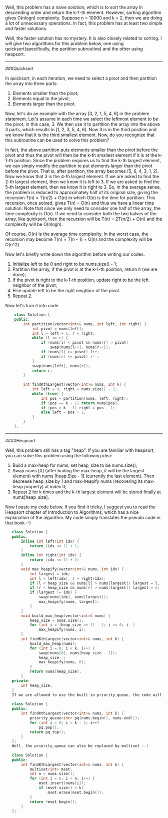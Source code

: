 Well, this problem has a naive solution, which is to sort the array in descending order and return the k-1-th element. However, sorting algorithm gives O(nlogn) complexity. Suppose n = 10000 and k = 2, then we are doing a lot of unnecessary operations. In fact, this problem has at least two simple and faster solutions.

  Well, the faster solution has no mystery. It is also closely related to sorting. I will give two algorithms for this problem below, one using quicksort(specifically, the partition subroutine) and the other using heapsort.

---
###Quicksort

In quicksort, in each iteration, we need to select a pivot and then partition the array into three parts:  

1. Elements smaller than the pivot;  
2. Elements equal to the pivot;  
3. Elements larger than the pivot.   

Now, let's do an example with the array [3, 2, 1, 5, 4, 6] in the problem statement. Let's assume in each time we select the leftmost element to be the pivot, in this case, 3. We then use it to partition the array into the above 3 parts, which results in [1, 2, 3, 5, 4, 6]. Now 3 is in the third position and we know that it is the third smallest element. Now, do you recognize that this subroutine can be used to solve this problem?

In fact, the above partition puts elements smaller than the pivot before the pivot and thus the pivot will then be the k-th smallest element if it is at the k-1-th position. Since the problem requires us to find the k-th largest element, we can simply modify the partition to put elements larger than the pivot before the pivot. That is, after partition, the array becomes [5, 6, 4, 3, 1, 2]. Now we know that 3 is the 4-th largest element. If we are asked to find the 2-th largest element, then we know it is left to 3. If we are asked to find the 5-th largest element, then we know it is right to 3. So, in the average sense, the problem is reduced to approximately half of its original size, giving the recursion T(n) = T(n/2) + O(n) in which O(n) is the time for partition. This recursion, once solved, gives T(n) = O(n) and thus we have a linear time solution. Note that since we only need to consider one half of the array, the time complexity is O(n). If we need to consider both the two halves of the array, like quicksort, then the recursion will be T(n) = 2T(n/2) + O(n) and the complexity will be O(nlogn).

Of course, O(n) is the average time complexity. In the worst case, the recursion may become T(n) = T(n - 1) + O(n) and the complexity will be O(n^2).

Now let's briefly write down the algorithm before writing our codes.

1. Initialize left to be 0 and right to be nums.size() - 1;
2. Partition the array, if the pivot is at the k-1-th position, return it (we are done);
3. If the pivot is right to the k-1-th position, update right to be the left neighbor of the pivot;
4. Else update left to be the right neighbor of the pivot.  
5. Repeat 2.    

Now let's turn it into code.  
```c++
    class Solution { 
    public:
        int partition(vector<int>& nums, int left, int right) {
            int pivot = nums[left];
            int l = left + 1, r = right;
            while (l <= r) {
                if (nums[l] < pivot && nums[r] > pivot)
                    swap(nums[l++], nums[r--]);
                if (nums[l] >= pivot) l++; 
                if (nums[r] <= pivot) r--;
            }
            swap(nums[left], nums[r]);
            return r;
        }
    
        int findKthLargest(vector<int>& nums, int k) {
            int left = 0, right = nums.size() - 1;
            while (true) {
                int pos = partition(nums, left, right);
                if (pos == k - 1) return nums[pos];
                if (pos > k - 1) right = pos - 1;
                else left = pos + 1;
            }
        }
    };
```

---
    
####Heapsort

Well, this problem still has a tag "heap". If you are familiar with heapsort, you can solve this problem using the following idea:

1. Build a max-heap for nums, set heap_size to be nums.size();
2. Swap nums [0] (after buding the max-heap, it will be the largest element) with nums [heap.Size - 1] (currently the last element). Then decrease heap_size by 1 and max-heapify nums (recovering its max-heap property) at index 0;
3. Repeat 2 for k times and the k-th largest element will be stored finally at nums[heap_size].  

Now I paste my code below. If you find it tricky, I suggest you to read the Heapsort chapter of Introduction to Algorithms, which has a nice explanation of the algorithm. My code simply translates the pseudo code in that book :-)
 ```c++   
    class Solution {
    public:   
        inline int left(int idx) {
            return (idx << 1) + 1;
        }
        inline int right(int idx) {
            return (idx << 1) + 2;
        }
        void max_heapify(vector<int>& nums, int idx) {
            int largest = idx;
            int l = left(idx), r = right(idx);
            if (l < heap_size && nums[l] > nums[largest]) largest = l;
            if (r < heap_size && nums[r] > nums[largest]) largest = r;
            if (largest != idx) {
                swap(nums[idx], nums[largest]);
                max_heapify(nums, largest);
            }
        }
        void build_max_heap(vector<int>& nums) {
            heap_size = nums.size();
            for (int i = (heap_size >> 1) - 1; i >= 0; i--)
                max_heapify(nums, i);
        }
        int findKthLargest(vector<int>& nums, int k) {
            build_max_heap(nums);
            for (int i = 0; i < k; i++) {
                swap(nums[0], nums[heap_size - 1]);
                heap_size--;
                max_heapify(nums, 0);
            }
            return nums[heap_size];
        }
    private:
        int heap_size;
    }
    If we are allowed to use the built-in priority_queue, the code will be much more shorter :-)
    
    class Solution {
    public:
        int findKthLargest(vector<int>& nums, int k) {
            priority_queue<int> pq(nums.begin(), nums.end());
            for (int i = 0; i < k - 1; i++)
                pq.pop(); 
            return pq.top();
        }
    }; 
    Well, the priority_queue can also be replaced by multiset :-)
    
    class Solution {
    public:
        int findKthLargest(vector<int>& nums, int k) {
            multiset<int> mset;
            int n = nums.size();
            for (int i = 0; i < n; i++) { 
                mset.insert(nums[i]);
                if (mset.size() > k)
                    mset.erase(mset.begin());
            }
            return *mset.begin();
        }
    };
```
